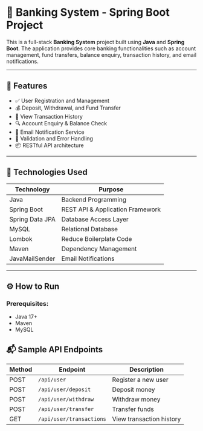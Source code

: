 # 🏦 Banking System - Spring Boot Project

This is a full-stack **Banking System** project built using **Java** and **Spring Boot**. The application provides core banking functionalities such as account management, fund transfers, balance enquiry, transaction history, and email notifications.

---

## 📌 Features

- ✅ User Registration and Management
- 💰 Deposit, Withdrawal, and Fund Transfer
- 📜 View Transaction History
- 🔍 Account Enquiry & Balance Check
- 📧 Email Notification Service
- 🔐 Validation and Error Handling
- 📦 RESTful API architecture

---

## 🔧 Technologies Used

| Technology     | Purpose                         |
|----------------|----------------------------------|
| Java           | Backend Programming              |
| Spring Boot    | REST API & Application Framework |
| Spring Data JPA| Database Access Layer            |
| MySQL          | Relational Database              |
| Lombok         | Reduce Boilerplate Code          |
| Maven          | Dependency Management            |
| JavaMailSender | Email Notifications              |

---

## ⚙️ How to Run

### Prerequisites:
- Java 17+
- Maven
- MySQL

## 📬 Sample API Endpoints

| Method | Endpoint                 | Description              |
|--------|--------------------------|--------------------------|
| POST   | `/api/user`              | Register a new user      |
| POST   | `/api/user/deposit`      | Deposit money            |
| POST   | `/api/user/withdraw`     | Withdraw money           |
| POST   | `/api/user/transfer`     | Transfer funds           |
| GET    | `/api/user/transactions` | View transaction history |

